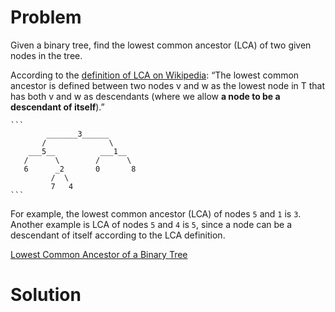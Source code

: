 
# Problem

Given a binary tree, find the lowest common ancestor (LCA) of two given nodes
in the tree.

According to the [definition of LCA on
Wikipedia](https://en.wikipedia.org/wiki/Lowest_common_ancestor): “The lowest
common ancestor is defined between two nodes v and w as the lowest node in T
that has both v and w as descendants (where we allow **a node to be a
descendant of itself**).”

    ```
            _______3______
           /              \
        ___5__          ___1__
       /      \        /      \
       6      _2       0       8
             /  \
             7   4
    ```

For example, the lowest common ancestor (LCA) of nodes `5` and `1` is `3`.
Another example is LCA of nodes `5` and `4` is `5`, since a node can be a
descendant of itself according to the LCA definition.



[Lowest Common Ancestor of a Binary Tree](https://leetcode.com/problems/lowest-common-ancestor-of-a-binary-tree)

# Solution



